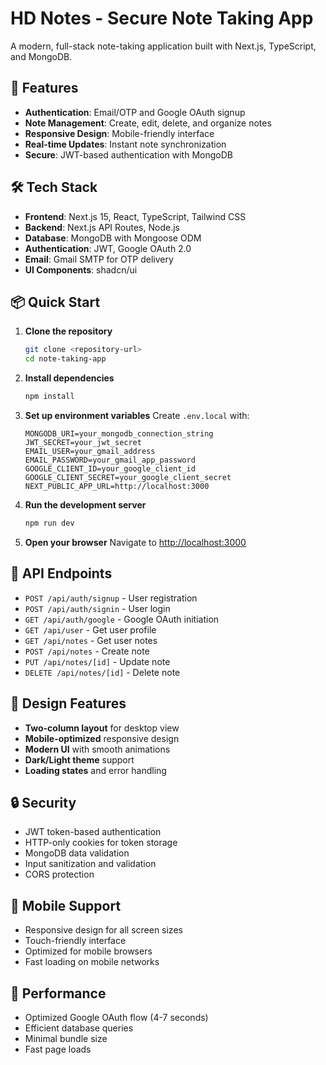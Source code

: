 # HD Notes - Secure Note Taking App

A modern, full-stack note-taking application built with Next.js, TypeScript, and MongoDB.

## 🚀 Features

- **Authentication**: Email/OTP and Google OAuth signup
- **Note Management**: Create, edit, delete, and organize notes
- **Responsive Design**: Mobile-friendly interface
- **Real-time Updates**: Instant note synchronization
- **Secure**: JWT-based authentication with MongoDB

## 🛠️ Tech Stack

- **Frontend**: Next.js 15, React, TypeScript, Tailwind CSS
- **Backend**: Next.js API Routes, Node.js
- **Database**: MongoDB with Mongoose ODM
- **Authentication**: JWT, Google OAuth 2.0
- **Email**: Gmail SMTP for OTP delivery
- **UI Components**: shadcn/ui

## 📦 Quick Start

1. **Clone the repository**
   ```bash
   git clone <repository-url>
   cd note-taking-app
   ```

2. **Install dependencies**
   ```bash
   npm install
   ```

3. **Set up environment variables**
   Create `.env.local` with:
   ```env
   MONGODB_URI=your_mongodb_connection_string
   JWT_SECRET=your_jwt_secret
   EMAIL_USER=your_gmail_address
   EMAIL_PASSWORD=your_gmail_app_password
   GOOGLE_CLIENT_ID=your_google_client_id
   GOOGLE_CLIENT_SECRET=your_google_client_secret
   NEXT_PUBLIC_APP_URL=http://localhost:3000
   ```

4. **Run the development server**
   ```bash
   npm run dev
   ```

5. **Open your browser**
   Navigate to [http://localhost:3000](http://localhost:3000)

## 🔧 API Endpoints

- `POST /api/auth/signup` - User registration
- `POST /api/auth/signin` - User login
- `GET /api/auth/google` - Google OAuth initiation
- `GET /api/user` - Get user profile
- `GET /api/notes` - Get user notes
- `POST /api/notes` - Create note
- `PUT /api/notes/[id]` - Update note
- `DELETE /api/notes/[id]` - Delete note

## 🎨 Design Features

- **Two-column layout** for desktop view
- **Mobile-optimized** responsive design
- **Modern UI** with smooth animations
- **Dark/Light theme** support
- **Loading states** and error handling

## 🔒 Security

- JWT token-based authentication
- HTTP-only cookies for token storage
- MongoDB data validation
- Input sanitization and validation
- CORS protection

## 📱 Mobile Support

- Responsive design for all screen sizes
- Touch-friendly interface
- Optimized for mobile browsers
- Fast loading on mobile networks

## 🚀 Performance

- Optimized Google OAuth flow (4-7 seconds)
- Efficient database queries
- Minimal bundle size
- Fast page loads
